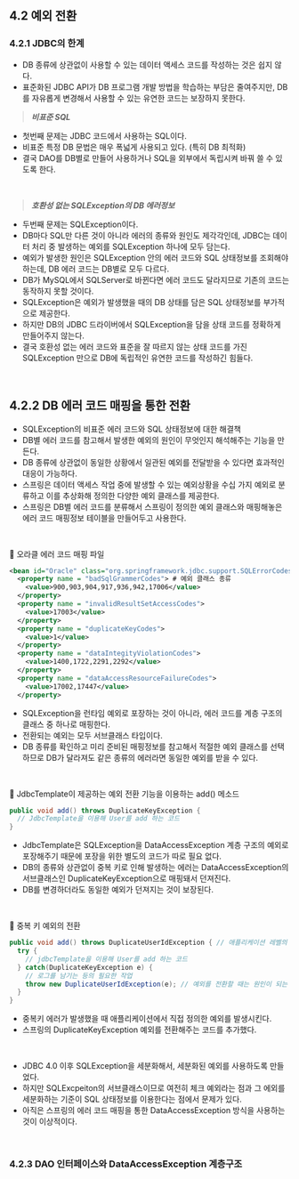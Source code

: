 ## 4.2 예외 전환

### 4.2.1 JDBC의 한계
- DB 종류에 상관없이 사용할 수 있는 데이터 액세스 코드를 작성하는 것은 쉽지 않다.
- 표준화된 JDBC API가 DB 프로그램 개발 방법을 학습하는 부담은 줄여주지만, DB를 자유롭게 변경해서 사용할 수 있는 유연한 코드는 보장하지 못한다.

> ***비표준 SQL***

- 첫번째 문제는 JDBC 코드에서 사용하는 SQL이다.
- 비표준 특정 DB 문법은 매우 폭넓게 사용되고 있다. (특히 DB 최적화)
- 결국 DAO를 DB별로 만들어 사용하거나 SQL을 외부에서 독립시켜 바꿔 쓸 수 있도록 한다.

<br/>

> ***호환성 없는 SQLException의 DB 에러정보***

- 두번째 문제는 SQLException이다.
- DB마다 SQL만 다른 것이 아니라 에러의 종류와 원인도 제각각인데, JDBC는 데이터 처리 중 발생하는 예외를 SQLException 하나에 모두 담는다.
- 예외가 발생한 원인은 SQLException 안의 에러 코드와 SQL 상태정보를 조회해야 하는데, DB 에러 코드는 DB별로 모두 다르다.
- DB가 MySQL에서 SQLServer로 바뀐다면 에러 코드도 달라지므로 기존의 코드는 동작하지 못할 것이다.
- SQLException은 예외가 발생했을 때의 DB 상태를 담은 SQL 상태정보를 부가적으로 제공한다.
- 하지만 DB의 JDBC 드라이버에서 SQLException을 담을 상태 코드를 정확하게 만들어주지 않는다.
- 결국 호환성 없는 에러 코드와 표준을 잘 따르지 않는 상태 코드를 가진 SQLException 만으로 DB에 독립적인 유연한 코드를 작성하긴 힘들다.

<br/>

## 4.2.2 DB 에러 코드 매핑을 통한 전환
- SQLException의 비표준 에러 코드와 SQL 상태정보에 대한 해결책
- DB별 에러 코드를 참고해서 발생한 예외의 원인이 무엇인지 해석해주는 기능을 만든다.
- DB 종류에 상관없이 동일한 상황에서 일관된 예외를 전달받을 수 있다면 효과적인 대응이 가능하다.
- 스프링은 데이터 액세스 작업 중에 발생할 수 있는 예외상황을 수십 가지 예외로 분류하고 이를 추상화해 정의한 다양한 예외 클래스를 제공한다.
- 스프링은 DB별 에러 코드를 분류해서 스프링이 정의한 예외 클래스와 매핑해놓은 에러 코드 매핑정보 테이블을 만들어두고 사용한다.

<br/>

🔽 오라클 에러 코드 매핑 파일
```xml
<bean id="Oracle" class="org.springframework.jdbc.support.SQLErrorCodes">
  <property name = "badSqlGrammerCodes"> # 예외 클래스 종류
    <value>900,903,904,917,936,942,17006</value>
  </property>
  <property name = "invalidResultSetAccessCodes">
    <value>17003</value>
  </property>
  <property name = "duplicateKeyCodes">
    <value>1</value>
  </property>
  <property name = "dataIntegityViolationCodes">
    <value>1400,1722,2291,2292</value>
  </property>
  <property name = "dataAccessResourceFailureCodes">
    <value>17002,17447</value>
  </property>
```
- SQLException을 런타임 예외로 포장하는 것이 아니라, 에러 코드를 계층 구조의 클래스 중 하나로 매핑한다.
- 전환되는 예외는 모두 서브클래스 타입이다.
- DB 종류를 확인하고 미리 준비된 매핑정보를 참고해서 적절한 예외 클래스를 선택하므로 DB가 달라져도 같은 종류의 에러라면 동일한 예외를 받을 수 있다.

<br/>

🔽 JdbcTemplate이 제공하는 예외 전환 기능을 이용하는 add() 메소드
```java
public void add() throws DuplicateKeyException {
  // JdbcTemplate을 이용해 User를 add 하는 코드
}
```
- JdbcTemplate은 SQLException을 DataAccessException 계층 구조의 예외로 포장해주기 때문에 포장을 위한 별도의 코드가 따로 필요 없다.
- DB의 종류와 상관없이 중복 키로 인해 발생하는 에러는 DataAccessException의 서브클래스인 DuplicateKeyException으로 매핑돼서 던져진다.
- DB를 변경하더라도 동일한 예외가 던져지는 것이 보장된다.

<br/>

🔽 중복 키 예외의 전환
```java
public void add() throws DuplicateUserIdException { // 애플리케이션 레벨의 체크 예외
  try {
    // jdbcTemplate을 이용해 User를 add 하는 코드
  } catch(DuplicateKeyException e) {
    // 로그를 남기는 등의 필요한 작업
    throw new DuplicateUserIdException(e); // 예외를 전환할 때는 원인이 되는 예외를 중첩하는 것이 좋다.
  }
}
```
- 중복키 에러가 발생했을 때 애플리케이션에서 직접 정의한 예외를 발생시킨다.
- 스프링의 DuplicateKeyException 예외를 전환해주는 코드를 추가했다.

<br/>

- JDBC 4.0 이후 SQLException을 세분화해서, 세분화된 예외를 사용하도록 만들었다.
- 하지만 SQLExcpeiton의 서브클래스이므로 여전히 체크 예외라는 점과 그 에외를 세분화하는 기준이 SQL 상태정보를 이용한다는 점에서 문제가 있다.
- 아직은 스프링의 에러 코드 매핑을 통한 DataAccessException 방식을 사용하는 것이 이상적이다.

<br/>

### 4.2.3 DAO 인터페이스와 DataAccessException 계층구조
